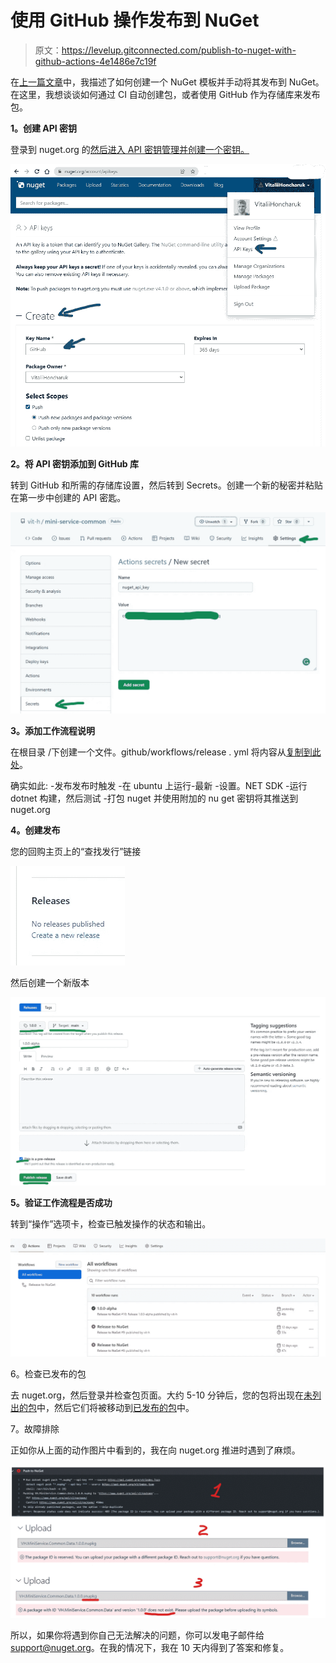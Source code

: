 # 使用 GitHub 操作发布到 NuGet

> 原文：<https://levelup.gitconnected.com/publish-to-nuget-with-github-actions-4e1486e7c19f>

在[上一篇文章](https://itnext.io/how-to-create-a-template-in-net-for-a-c-application-and-what-nuget-is-for-e5d4fc03c487)中，我描述了如何创建一个 NuGet 模板并手动将其发布到 NuGet。在这里，我想谈谈如何通过 CI 自动创建包，或者使用 GitHub 作为存储库来发布包。

**1。创建 API 密钥**

登录到 nuget.org 的[然后进入 API 密钥管理并创建一个密钥。](http://nuget.org)

![](img/ae4376b79930ca4321f06a24c521e68f.png)

**2。将 API 密钥添加到 GitHub 库**

转到 GitHub 和所需的存储库设置，然后转到 Secrets。创建一个新的秘密并粘贴在第一步中创建的 API 密匙。

![](img/7aad2f3352bee305503b4fea727b3f9e.png)

**3。添加工作流程说明**

在根目录 <repository>/下创建一个文件。github/workflows/release . yml
将内容从[复制到此处](https://github.com/vit-h/mini-service-common/blob/main/.github/workflows/release.yml)。</repository>

确实如此:
-发布发布时触发
-在 ubuntu 上运行-最新
-设置。NET SDK
-运行 dotnet 构建，然后测试
-打包 nuget 并使用附加的 nu get 密钥将其推送到 nuget.org

**4。创建发布**

您的回购主页上的“查找发行”链接

![](img/85e75f31d39eca8ffeb80c7587f6123e.png)

然后创建一个新版本

![](img/44b30bbe96a3a41003154d04bec1b50f.png)

**5。验证工作流程是否成功**

转到“操作”选项卡，检查已触发操作的状态和输出。

![](img/0e3299eca47983efaf70811d1a663bd7.png)

6。检查已发布的包

去 nuget.org，然后登录并检查包页面。大约 5-10 分钟后，您的包将出现在[未列出的包](https://www.nuget.org/account/Packages#)中，然后它们将被移动到[已发布的包](https://www.nuget.org/account/Packages#)中。

7。故障排除

正如你从上面的动作图片中看到的，我在向 nuget.org 推进时遇到了麻烦。

![](img/1d3ee8e28bfcac8a384ce73d9951623f.png)

所以，如果你将遇到你自己无法解决的问题，你可以发电子邮件给[support@nuget.org](mailto:support@nuget.org)。在我的情况下，我在 10 天内得到了答案和修复。